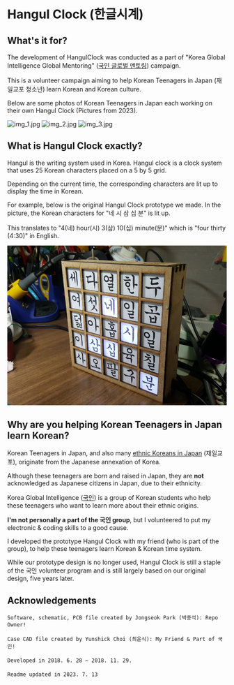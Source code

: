 # Hangul Clock (한글시계)
## What's it for?

The development of HangulClock was conducted as a part of "Korea Global Intelligence Global Mentoring" ([국인 글로벌 멘토링](http://www.global-intelligence.co.kr/globalmentoring)) campaign.

This is a volunteer campaign aiming to help Korean Teenagers in Japan (재일교포 청소년) learn Korean and Korean culture.

Below are some photos of Korean Teenagers in Japan each working on their own Hangul Clock (Pictures from 2023).

![img_1.jpg](./img_1.jpg)
![img_2.jpg](./img_2.jpg)
![img_3.jpg](./img_3.jpg)

## What is Hangul Clock exactly?
Hangul is the writing system used in Korea. Hangul clock is a clock system that uses 25 Korean characters placed on a 5 by 5 grid. 

Depending on the current time, the corresponding characters are lit up to display the time in Korean.

For example, below is the original Hangul Clock prototype we made. In the picture, the Korean characters for "네 시 삼 십 분" is lit up.

This translates to "4(네) hour(시) 3(삼) 10(십) minute(분)" which is "four thirty (4:30)" in English.

![1543414544285](./1543414544285.jpg)

## Why are you helping Korean Teenagers in Japan learn Korean? 

Korean Teenagers in Japan, and also many [ethnic Koreans in Japan](https://en.wikipedia.org/wiki/Koreans_in_Japan#Before_World_War_II) (재일교포), originate from the Japanese annexation of Korea.

Although these teenagers are born and raised in Japan, they are **not** acknowledged as Japanese citizens in Japan, due to their ethnicity. 

Korea Global Intelligence ([국인](http://www.global-intelligence.co.kr)) is a group of Korean students who help these teenagers who want to learn more about their ethnic origins.

**I'm not personally a part of the 국인 group**, but I volunteered to put my electronic & coding skills to a good cause.

I developed the prototype Hangul Clock with my friend (who is part of the group), to help these teenagers learn Korean & Korean time system.

While our prototype design is no longer used, Hangul Clock is still a staple of the 국인 volunteer program and is still largely based on our original design, five years later.

## Acknowledgements

	Software, schematic, PCB file created by Jongseok Park (박종석): Repo Owner!
	
	Case CAD file created by Yunshick Choi (최윤식): My Friend & Part of 국인!
	
	Developed in 2018. 6. 28 ~ 2018. 11. 29.

 	Readme updated in 2023. 7. 13
